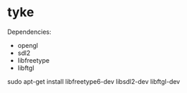 # tyke

Dependencies:
 - opengl
 - sdl2
 - libfreetype
 - libftgl

sudo apt-get install libfreetype6-dev libsdl2-dev libftgl-dev
